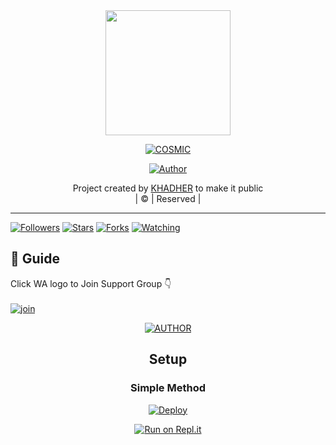 
  
     
<div align="center">
  <img border-radius: 15px src="https://i.imgur.com/0hsklk8.jpeg" width="200" height="200"/>
  <p align="center">
<a href="#"><img title="COSMIC" src="https://img.shields.io/badge/COSMIC-green?colorA=%23ff0000&colorB=%23017e40&style=for-the-badge"></a>
</p>
  <p align="center">
<a href="https://github.com/khadher05"><img title="Author" src="https://img.shields.io/badge/Author-khadher05/COSMIC?color=blue&style=for-the-badge&logo=whatsapp"></a>
</p>
</div>
<p align="center">
Project created by <a href="https://github.com/khadher05">KHADHER</a> to make it public
    <br>
       | © |
        Reserved |
    <br> 
</p>

----

  <p align="center">
  <a href="httsp://github.com/https://github.com/khadher05/COSMIC">
    
<a href="https://github.com/khadher05/followers"><img title="Followers" src="https://img.shields.io/github/followers/khadher05?color=blue&style=flat-square"></a>
<a href="https://github.com/khadher05/COSMIC/stargazers/"><img title="Stars" src="https://img.shields.io/github/stars/khadher05/COSMIC?color=blue&style=flat-square"></a>
<a href="https://github.com/khadher05/COSMIC/network/members"><img title="Forks" src="https://img.shields.io/github/forks/khadher05/COSMIC?color=blue&style=flat-square"></a>
<a href="https://github.com/khadher05/COSMIC/watchers"><img title="Watching" src="https://img.shields.io/github/watchers/khadher05/COSMIC?label=Watchers&color=blue&style=flat-square"></a>
</p>

## 📢 Guide
Click WA logo to Join Support Group 👇
    <br>
<br>
  [![join](https://github.com/Alien-alfa/PublicBot/blob/main/wlogo.svg.png)](https://chat.whatsapp.com/FhPPp43dYlNLi499ZJuq5X)
  <div align="center">
       
  
<p align="center">
<a href="wa.me/917025191792"><img title="AUTHOR" src="https://img.shields.io/badge/OWNER-khadher05/COSMIC?color=blue&style=for-the-badge&logo=whatsapp"></a>
</p>
    

## Setup
<div align="center">

  ### Simple Method
  
[![Deploy](https://www.herokucdn.com/deploy/button.svg)](https://heroku.com/deploy?template=https://github.com/khadher05/COSMIC) 
  
[![Run on Repl.it](https://repl.it/badge/github/quiec/whatsAlfa)](https://replit.com/@Khadher05/KHADHER-BOT-QR)
